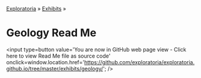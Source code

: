 [Exploratoria]( http://exploratoria.github.io ) &raquo; [Exhibits]( http://exploratoria.github.io/exhibits/ ) &raquo;

Geology Read Me
====

<span style=display:none; >[You are now in GitHub source code view - Click here to view Read Me file as a web page]( http://exploratoria.github.io/exhibits/geology/index.html "View file as a web page." ) </span>
<input type=button value='You are now in GitHub web page view - Click here to view Read Me file as source code' onclick=window.location.href='https://github.com/exploratoria/exploratoria.github.io/tree/master/exhibits/geology/'; />


